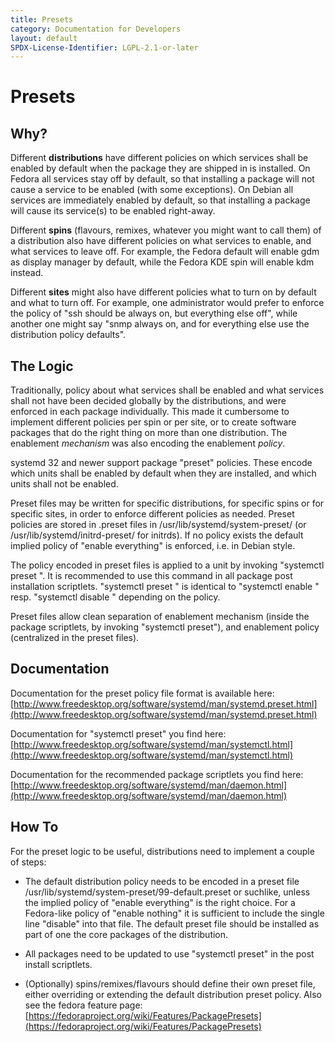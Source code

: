 ```yaml
---
title: Presets
category: Documentation for Developers
layout: default
SPDX-License-Identifier: LGPL-2.1-or-later
---
```


# Presets

## Why?

Different **distributions** have different policies on which services shall be enabled by default when the package they are shipped in is installed.
On Fedora all services stay off by default, so that installing a package will not cause a service to be enabled (with some exceptions).
On Debian all services are immediately enabled by default, so that installing a package will cause its service(s) to be enabled right-away.

Different **spins** (flavours, remixes, whatever you might want to call them) of a distribution also have different policies on what services to enable, and what services to leave off.
For example, the Fedora default will enable gdm as display manager by default, while the Fedora KDE spin will enable kdm instead.

Different **sites** might also have different policies what to turn on by default and what to turn off.
For example, one administrator would prefer to enforce the policy of "ssh should be always on, but everything else off", while another one might say "snmp always on, and for everything else use the distribution policy defaults".

## The Logic

Traditionally, policy about what services shall be enabled and what services shall not have been decided globally by the distributions, and were enforced in each package individually.
This made it cumbersome to implement different policies per spin or per site, or to create software packages that do the right thing on more than one distribution.
The enablement _mechanism_ was also encoding the enablement _policy_.

systemd 32 and newer support package "preset" policies.
These encode which units shall be enabled by default when they are installed, and which units shall not be enabled.

Preset files may be written for specific distributions, for specific spins or for specific sites, in order to enforce different policies as needed.
Preset policies are stored in .preset files in /usr/lib/systemd/system-preset/ (or /usr/lib/systemd/initrd-preset/ for initrds).
If no policy exists the default implied policy of "enable everything" is enforced, i.e. in Debian style.

The policy encoded in preset files is applied to a unit by invoking "systemctl preset ".
It is recommended to use this command in all package post installation scriptlets.
"systemctl preset " is identical to "systemctl enable " resp. "systemctl disable " depending on the policy.

Preset files allow clean separation of enablement mechanism (inside the package scriptlets, by invoking "systemctl preset"), and enablement policy (centralized in the preset files).

## Documentation

Documentation for the preset policy file format is available here: [http://www.freedesktop.org/software/systemd/man/systemd.preset.html](http://www.freedesktop.org/software/systemd/man/systemd.preset.html)

Documentation for "systemctl preset" you find here: [http://www.freedesktop.org/software/systemd/man/systemctl.html](http://www.freedesktop.org/software/systemd/man/systemctl.html)

Documentation for the recommended package scriptlets you find here: [http://www.freedesktop.org/software/systemd/man/daemon.html](http://www.freedesktop.org/software/systemd/man/daemon.html)

## How To

For the preset logic to be useful, distributions need to implement a couple of steps:

- The default distribution policy needs to be encoded in a preset file /usr/lib/systemd/system-preset/99-default.preset or suchlike, unless the implied policy of "enable everything" is the right choice.
For a Fedora-like policy of "enable nothing" it is sufficient to include the single line "disable" into that file.
The default preset file should be installed as part of one the core packages of the distribution.

- All packages need to be updated to use "systemctl preset" in the post install scriptlets.

- (Optionally) spins/remixes/flavours should define their own preset file, either overriding or extending the default distribution preset policy. Also see the fedora feature page: [https://fedoraproject.org/wiki/Features/PackagePresets](https://fedoraproject.org/wiki/Features/PackagePresets)
